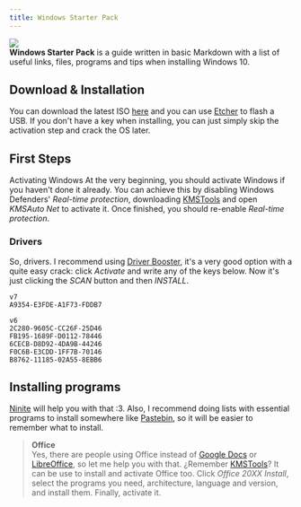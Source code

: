 ```yaml
---
title: Windows Starter Pack
---
```


![](https://img.shields.io/badge/release-1.2-success.svg?style=for-the-badge)  
**Windows Starter Pack** is a guide written in basic Markdown with a list of useful links, files, programs and tips when installing Windows 10.

## Download & Installation
You can download the latest ISO [here](https://www.microsoft.com/en-us/software-download/windows10) and you can use [Etcher](https://www.balena.io/etcher/) to flash a USB. If you don't have a key when installing, you can just simply skip the activation step and crack the OS later.

## First Steps
Activating Windows
At the very beginning, you should activate Windows if you haven't done it already. You can achieve this by disabling Windows Defenders' _Real-time protection_, downloading [KMSTools](http://bit.ly/KMS-WSP) and open _KMSAuto Net_ to activate it. Once finished, you should re-enable _Real-time protection_.

### Drivers
So, drivers. I recommend using [Driver Booster](https://www.iobit.com/en/driver-booster.php), it's a very good option with a quite easy crack: click _Activate_ and write any of the keys below. Now it's just clicking the _SCAN_ button and then _INSTALL_.
```
v7
A9354-E3FDE-A1F73-FDDB7

v6
2C280-9605C-CC26F-25D46
FB195-1689F-D0112-78446
6CECB-D8D92-4DA9B-44246
F0C6B-E3CDD-1FF7B-70146
B8762-11185-02A55-8EBB6
```

## Installing programs
[Ninite](https://ninite.com/) will help you with that :3. Also, I recommend doing lists with essential programs to install somewhere like [Pastebin](pastebin.com/), so it will be easier to remember what to install.
> **Office**  
> Yes, there are people using Office instead of [Google Docs](docs.google.com/) or [LibreOffice](https://www.libreoffice.org/), so let me help you with that. ¿Remember [KMSTools](http://bit.ly/KMS-WSP)? It can be use to install and activate Office too. Click _Office 20XX Install_, select the programs you need, architecture, language and version, and install them. Finally, activate it.
